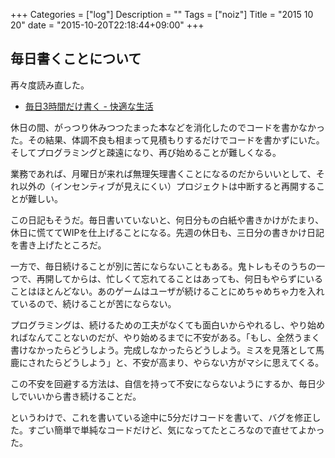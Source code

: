 +++
Categories = ["log"]
Description = ""
Tags = ["noiz"]
Title = "2015 10 20"
date = "2015-10-20T22:18:44+09:00"
+++

## 毎日書くことについて
再々度読み直した。

* [毎日3時間だけ書く - 快適な生活](http://kaiteki.hateblo.jp/entry/2015/05/26/035255)

休日の間、がっつり休みつつたまった本などを消化したのでコードを書かなかった。その結果、体調不良も相まって見積もりするだけでコードを書かずにいた。そしてプログラミングと疎遠になり、再び始めることが難しくなる。

業務であれば、月曜日が来れば無理矢理書くことになるのだからいいとして、それ以外の（インセンティブが見えにくい）プロジェクトは中断すると再開することが難しい。

この日記もそうだ。毎日書いていないと、何日分もの白紙や書きかけがたまり、休日に慌ててWIPを仕上げることになる。先週の休日も、三日分の書きかけ日記を書き上げたところだ。

一方で、毎日続けることが別に苦にならないこともある。鬼トレもそのうちの一つで、再開してからは、忙しくて忘れてることはあっても、何日もやらずにいることはほとんどない。あのゲームはユーザが続けることにめちゃめちゃ力を入れているので、続けることが苦にならない。

プログラミングは、続けるための工夫がなくても面白いからやれるし、やり始めればなんてことないのだが、やり始めるまでに不安がある。「もし、全然うまく書けなかったらどうしよう。完成しなかったらどうしよう。ミスを見落として馬鹿にされたらどうしよう」と、不安が高まり、やらない方がマシに思えてくる。

この不安を回避する方法は、自信を持って不安にならないようにするか、毎日少しでいいから書き続けることだ。

というわけで、これを書いている途中に5分だけコードを書いて、バグを修正した。すごい簡単で単純なコードだけど、気になってたところなので直せてよかった。